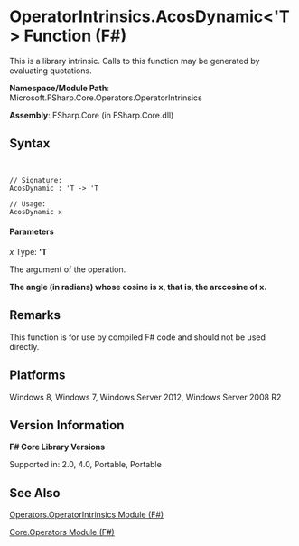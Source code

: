 # OperatorIntrinsics.AcosDynamic<'T> Function (F#)

This is a library intrinsic. Calls to this function may be generated by evaluating quotations.

**Namespace/Module Path**: Microsoft.FSharp.Core.Operators.OperatorIntrinsics

**Assembly**: FSharp.Core (in FSharp.Core.dll)


## Syntax


```


// Signature:
AcosDynamic : 'T -> 'T

// Usage:
AcosDynamic x

```



#### Parameters
*x*
Type: **'T**


The argument of the operation.



**The angle (in radians) whose cosine is x, that is, the arccosine of x.**
## Remarks
This function is for use by compiled F# code and should not be used directly.


## Platforms
Windows 8, Windows 7, Windows Server 2012, Windows Server 2008 R2


## Version Information
**F# Core Library Versions**

Supported in: 2.0, 4.0, Portable, Portable




## See Also
[Operators.OperatorIntrinsics Module &#40;F&#35;&#41;](Operators.OperatorIntrinsics+Module+%28FSharp%29.md)

[Core.Operators Module &#40;F&#35;&#41;](Core.Operators+Module+%28FSharp%29.md)

